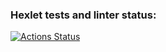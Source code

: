 ### Hexlet tests and linter status:
[![Actions Status](https://github.com/poweredbyskx/python-project-52/actions/workflows/hexlet-check.yml/badge.svg)](https://github.com/poweredbyskx/python-project-52/actions)